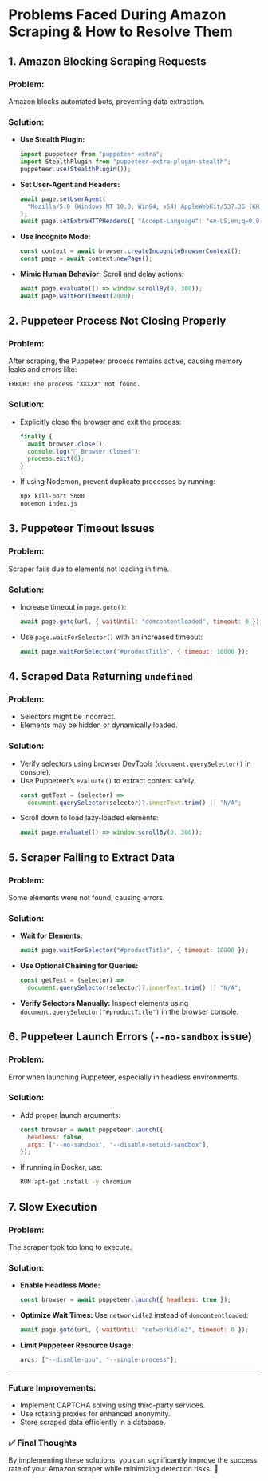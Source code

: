 # **Problems Faced During Amazon Scraping & How to Resolve Them**

## 1. Amazon Blocking Scraping Requests

### **Problem:**

Amazon blocks automated bots, preventing data extraction.

### **Solution:**

- **Use Stealth Plugin:**
  ```js
  import puppeteer from "puppeteer-extra";
  import StealthPlugin from "puppeteer-extra-plugin-stealth";
  puppeteer.use(StealthPlugin());
  ```
- **Set User-Agent and Headers:**
  ```js
  await page.setUserAgent(
    "Mozilla/5.0 (Windows NT 10.0; Win64; x64) AppleWebKit/537.36 (KHTML, like Gecko) Chrome/119.0.0.0 Safari/537.36"
  );
  await page.setExtraHTTPHeaders({ "Accept-Language": "en-US,en;q=0.9" });
  ```
- **Use Incognito Mode:**
  ```js
  const context = await browser.createIncognitoBrowserContext();
  const page = await context.newPage();
  ```
- **Mimic Human Behavior:** Scroll and delay actions:
  ```js
  await page.evaluate(() => window.scrollBy(0, 300));
  await page.waitForTimeout(2000);
  ```

## 2. Puppeteer Process Not Closing Properly

### **Problem:**

After scraping, the Puppeteer process remains active, causing memory leaks and errors like:

```
ERROR: The process "XXXXX" not found.
```

### **Solution:**

- Explicitly close the browser and exit the process:
  ```js
  finally {
    await browser.close();
    console.log("🚀 Browser Closed");
    process.exit(0);
  }
  ```
- If using Nodemon, prevent duplicate processes by running:
  ```sh
  npx kill-port 5000
  nodemon index.js
  ```

## 3. Puppeteer Timeout Issues

### **Problem:**

Scraper fails due to elements not loading in time.

### **Solution:**

- Increase timeout in `page.goto()`:
  ```js
  await page.goto(url, { waitUntil: "domcontentloaded", timeout: 0 });
  ```
- Use `page.waitForSelector()` with an increased timeout:
  ```js
  await page.waitForSelector("#productTitle", { timeout: 10000 });
  ```

## 4. Scraped Data Returning `undefined`

### **Problem:**

- Selectors might be incorrect.
- Elements may be hidden or dynamically loaded.

### **Solution:**

- Verify selectors using browser DevTools (`document.querySelector()` in console).
- Use Puppeteer’s `evaluate()` to extract content safely:
  ```js
  const getText = (selector) =>
    document.querySelector(selector)?.innerText.trim() || "N/A";
  ```
- Scroll down to load lazy-loaded elements:
  ```js
  await page.evaluate(() => window.scrollBy(0, 300));
  ```

## 5. Scraper Failing to Extract Data

### **Problem:**

Some elements were not found, causing errors.

### **Solution:**

- **Wait for Elements:**
  ```js
  await page.waitForSelector("#productTitle", { timeout: 10000 });
  ```
- **Use Optional Chaining for Queries:**
  ```js
  const getText = (selector) =>
    document.querySelector(selector)?.innerText.trim() || "N/A";
  ```
- **Verify Selectors Manually:**
  Inspect elements using `document.querySelector("#productTitle")` in the browser console.

## 6. Puppeteer Launch Errors (`--no-sandbox` issue)

### **Problem:**

Error when launching Puppeteer, especially in headless environments.

### **Solution:**

- Add proper launch arguments:
  ```js
  const browser = await puppeteer.launch({
    headless: false,
    args: ["--no-sandbox", "--disable-setuid-sandbox"],
  });
  ```
- If running in Docker, use:
  ```sh
  RUN apt-get install -y chromium
  ```

## 7. Slow Execution

### **Problem:**

The scraper took too long to execute.

### **Solution:**

- **Enable Headless Mode:**
  ```js
  const browser = await puppeteer.launch({ headless: true });
  ```
- **Optimize Wait Times:** Use `networkidle2` instead of `domcontentloaded`:
  ```js
  await page.goto(url, { waitUntil: "networkidle2", timeout: 0 });
  ```
- **Limit Puppeteer Resource Usage:**
  ```js
  args: ["--disable-gpu", "--single-process"];
  ```

---

### **Future Improvements:**

- Implement CAPTCHA solving using third-party services.
- Use rotating proxies for enhanced anonymity.
- Store scraped data efficiently in a database.

### ✅ **Final Thoughts**

By implementing these solutions, you can significantly improve the success rate of your Amazon scraper while minimizing detection risks. 🚀
